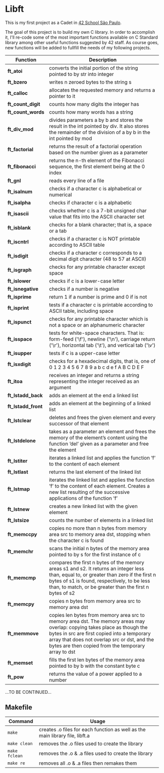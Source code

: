 # Libft

This is my first project as a Cadet in [42 School São Paulo](https://www.42sp.org.br/).

The goal of this project is to build my own C library. In order to accomplish it,  I'll re-code some of the most important functions available on C Standard library among other useful functions suggested by 42 staff. As course goes, new functions will be added to fullfill the needs of my following projects.

| Function | Description |
|---|---|
|**ft_atoi**| converts the initial portion of the string pointed to by str into integer |
|**ft_bzero**| writes n zeroed bytes to the string s |
|**ft_calloc**| allocates the requested memory and returns a pointer to it |
|**ft_count_digit**| counts how many digits the integer has |
|**ft_count_words**| counts how many words has a string |
|**ft_div_mod**| divides parameters a by b and stores the result in the int pointed by div. It also stores the remainder of the division of a by b in the int pointed by mod |
|**ft_factorial**| returns the result of a factorial operation based on the number given as a parameter |
|**ft_fibonacci**| returns the n-th element of the Fibonacci sequence, the first element being at the 0 index |
|**ft_gnl**| reads every line of a file |
|**ft_isalnum**| checks if a character c is alphabetical or numerical |
|**ft_isalpha**| checks if character c is a alphabetic |
|**ft_isascii**|  checks whether c is a 7-bit unsigned char value that fits into the ASCII character set |
|**ft_isblank**| checks for a blank character; that is, a space or a tab |
|**ft_iscntrl**| checks if a character c is NOT printable according to ASCII table |
|**ft_isdigit**|  checks if a character c corresponds to a decimal digit character (48 to 57 at ASCII) |
|**ft_isgraph**| checks for any printable character except space |
|**ft_islower**| checks if c is a lower-case letter |
|**ft_isnegative**| checks if a number is negative |
|**ft_isprime**| return 1 if a number is prime and 0 if is not |
|**ft_isprint**| tests if a character c is printable according to ASCII table, including space |
|**ft_ispunct**| checks for any printable character which is not a space or an alphanumeric character |
|**ft_isspace**|  tests for white-space characters. That is: form-feed ('\f'), newline ('\n'), carriage return ('\r'), horizontal tab ('\t'), and vertical tab ('\v') |
|**ft_isupper**|  tests if c is a upper-case letter |
|**ft_isxdigit**| checks for a hexadecimal digits, that is, one of 0 1 2 3 4 5 6 7 8 9 a b c d e f A B C D E F |
|**ft_itoa**| receives an integer and returns a string representing the integer received as an argument |
|**ft_lstadd_back**| adds an element at the end a linked list |
|**ft_lstadd_front**| adds an element at the beginning of a linked list |
|**ft_lstclear**| deletes and frees the given element and every successor of that element |
|**ft_lstdelone**| takes as a parameter an element and frees the memory of the element’s content using the function ’del’ given as a parameter and free the element |
|**ft_lstiter**| iterates a linked list and applies the function ’f’ to the content of each element |
|**ft_lstlast**|  returns the last element of the linked list |
|**ft_lstmap**| iterates the linked list and applies the function ’f’ to the content of each element. Creates a new list resulting of the successive applications of the function ’f’ |
|**ft_lstnew**| creates a new linked list with the given element |
|**ft_lstsize**| counts the number of elements in a linked list |
|**ft_memccpy**| copies no more than n bytes from memory area src to memory area dst, stopping when the character c is found |
|**ft_memchr**| scans the initial n bytes of the memory area pointed to by s for the first instance of c |
|**ft_memcmp**| compares the first n bytes of the memory areas s1 and s2. It returns an integer less than, equal to, or greater than zero if the first n bytes of s1 is found, respectively, to be less than, to match, or be greater than the first n bytes of s2 |
|**ft_memcpy**| copies n bytes from memory area src to memory area dst |
|**ft_memmove**| copies len bytes from memory area src to memory area dst. The memory areas may overlap: copying takes place as though the bytes in src are first copied into a temporary array that does not overlap src or dst, and the bytes are then copied from the temporary array to dst |
|**ft_memset**| fills the first len bytes of the memory area pointed to by b with the constant byte c |
|**ft_pow**| returns the value of a power applied to a number |


...TO BE CONTINUED...


## Makefile

| Command | Usage |
| --- | --- |
| `make` | creates .o files for each function as well as the main library file, libft.a |
| `make clean` | removes the .o files used to create the library |
| `make fclean` | removes the .o & .a files used to create the library |
| `make re` | removes all .o & .a files then remakes them |